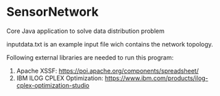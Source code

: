 # SensorNetwork
Core Java application to solve data distribution problem

inputdata.txt is an example input file wich contains the network topology.

Following external libraries are needed to run this program:
1. Apache XSSF: https://poi.apache.org/components/spreadsheet/
2. IBM ILOG CPLEX Optimization: https://www.ibm.com/products/ilog-cplex-optimization-studio
